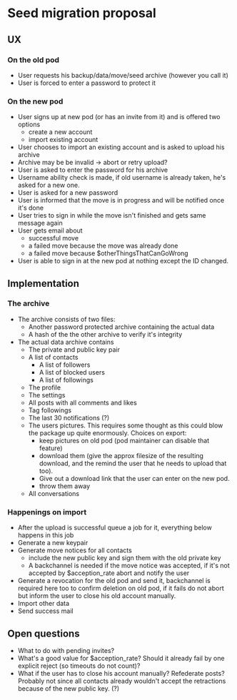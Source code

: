 # Seed migration proposal

## UX

### On the old pod 

* User requests his backup/data/move/seed archive (however you call it)
* User is forced to enter a password to protect it

### On the new pod

* User signs up at new pod (or has an invite from it) and is offered two options
    * create a new account
    * import existing account
* User chooses to import an existing account and is asked to upload his archive
* Archive may be be invalid -> abort or retry upload?
* User is asked to enter the password for his archive
* Username ability check is made, if old username is already taken, he's asked for a new one.
* User is asked for a new password
* User is informed that the move is in progress and will be notified once it's done
* User tries to sign in while the move isn't finished and gets same message again
* User gets email about
    * successful move
    * a failed move because the move was already done
    * a failed move because $otherThingsThatCanGoWrong
* User is able to sign in at the new pod at nothing except the ID changed.

## Implementation

### The archive

* The archive consists of two files:
    * Another password protected archive containing the actual data
    * A hash of the the other archive to verify it's integrity
* The actual data archive contains
    * The private and public key pair
    * A list of contacts
        * A list of followers
        * A list of blocked users
        * A list of followings
    * The profile
    * The settings
    * All posts with all comments and likes
    * Tag followings
    * The last 30 notifications (?)
    * The users pictures. This requires some thought as this could blow the package up quite enormously. 
      Choices on export:
        * keep pictures on old pod (pod maintainer can disable that feature)
        * download them (give the approx filesize of the resulting download, and the remind the user that he needs to upload that too).
        * Give out a download link that the user can enter on the new pod.
        * throw them away
    * All conversations

### Happenings on import

* After the upload is successful queue a job for it, everything below happens in this job
* Generate a new keypair
* Generate move notices for all contacts
    * include the new public key and sign them with the old private key
    * A backchannel is needed if the move notice was accepted, if it's not accepted by $acception_rate abort and notify the user
* Generate a revocation for the old pod and send it, backchannel is required here too to confirm deletion on old pod, if it fails do not abort but inform the user to close his old account manually.
* Import other data
* Send success mail


## Open questions

* What to do with pending invites?
* What's a good value for $acception_rate? Should it already fail by one explicit reject (so timeouts do not count)?
* What if the user has to close his account manually? Refederate posts? Probably not since all contacts already wouldn't accept the retractions because of the new public key. (?)
